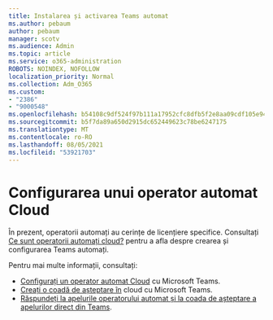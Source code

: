 ```yaml
---
title: Instalarea și activarea Teams automat
ms.author: pebaum
author: pebaum
manager: scotv
ms.audience: Admin
ms.topic: article
ms.service: o365-administration
ROBOTS: NOINDEX, NOFOLLOW
localization_priority: Normal
ms.collection: Adm_O365
ms.custom:
- "2386"
- "9000548"
ms.openlocfilehash: b54108c9df524f97b111a17952cfc8dfb5f2e8aa09cdf105e9452fcc27dc1028
ms.sourcegitcommit: b5f7da89a650d2915dc652449623c78be6247175
ms.translationtype: MT
ms.contentlocale: ro-RO
ms.lasthandoff: 08/05/2021
ms.locfileid: "53921703"
---
```

# <a name="set-up-a-cloud-auto-attendant"></a>Configurarea unui operator automat Cloud

În prezent, operatorii automați au cerințe de licențiere specifice. Consultați [Ce sunt operatorii automați cloud?](https://docs.microsoft.com/microsoftteams/what-are-phone-system-auto-attendants) pentru a afla despre crearea și configurarea Teams automați. 

Pentru mai multe informații, consultați:

- [Configurați un operator automat Cloud](https://docs.microsoft.com/microsoftteams/create-a-phone-system-auto-attendant) cu Microsoft Teams. 
- [Creați o coadă de așteptare în](https://docs.microsoft.com/microsoftteams/create-a-phone-system-call-queue) cloud cu Microsoft Teams. 
- [Răspundeți la apelurile operatorului automat și la coada de așteptare a apelurilor direct din Teams](https://docs.microsoft.com/microsoftteams/answer-auto-attendant-and-call-queue-calls). 